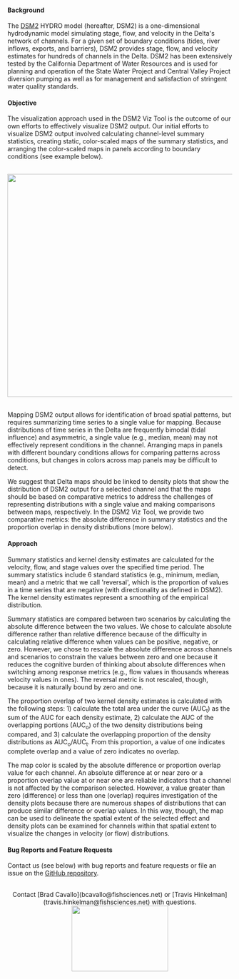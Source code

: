 #### Background

The <a href="http://baydeltaoffice.water.ca.gov/modeling/deltamodeling/models/dsm2/dsm2.cfm" target="_blank">DSM2</a> HYDRO model (hereafter, DSM2) is a one-dimensional hydrodynamic model simulating stage, flow, and velocity in the Delta's network of channels. For a given set of boundary conditions (tides, river inflows, exports, and barriers), DSM2 provides stage, flow, and velocity estimates for hundreds of channels in the Delta. DSM2 has been extensively tested by the California Department of Water Resources and is used for planning and operation of the State Water Project and Central Valley Project diversion pumping as well as for management and satisfaction of stringent water quality standards.  

#### Objective

The visualization approach used in the DSM2 Viz Tool is the outcome of our own efforts to effectively visualize DSM2 output. Our initial efforts to visualize DSM2 output involved calculating channel-level summary statistics, creating static, color-scaled maps of the summary statistics, and arranging the color-scaled maps in panels according to boundary conditions (see example below). 

<br>
<img src="PanelMapExample.jpg" height="500" width="824"/>
<br><br>

Mapping DSM2 output allows for identification of broad spatial patterns, but requires summarizing time series to a single value for mapping. Because distributions of time series in the Delta are frequently bimodal (tidal influence) and asymmetric, a single value (e.g., median, mean) may not effectively represent conditions in the channel. Arranging maps in panels with different boundary conditions allows for comparing patterns across conditions, but changes in colors across map panels may be difficult to detect.

We suggest that Delta maps should be linked to density plots that show the distribution of DSM2 output for a selected channel and that the maps should be based on comparative metrics to address the challenges of representing distributions with a single value and making comparisons between maps, respectively. In the DSM2 Viz Tool, we provide two comparative metrics: the absolute difference in summary statistics and the proportion overlap in density distributions (more below). 

#### Approach 

Summary statistics and kernel density estimates are calculated for the velocity, flow, and stage values over the specified time period. The summary statistics include 6 standard statistics (e.g., minimum, median, mean) and a metric that we call 'reversal', which is the proportion of values in a time series that are negative (with directionality as defined in DSM2). The kernel density estimates represent a smoothing of the empirical distribution.

Summary statistics are compared between two scenarios by calculating the absolute difference between the two values. We chose to calculate absolute difference rather than relative difference because of the difficulty in calculating relative difference when values can be positive, negative, or zero. However, we chose to rescale the absolute difference across channels and scenarios to constrain the values between zero and one because it reduces the cognitive burden of thinking about absolute differences when switching among response metrics (e.g., flow values in thousands whereas velocity values in ones). The reversal metric is not rescaled, though, because it is naturally bound by zero and one.

The proportion overlap of two kernel density estimates is calculated with the following steps: 1) calculate the total area under the curve (AUC<sub>t</sub>) as the sum of the AUC for each density estimate, 2) calculate the AUC of the overlapping portions (AUC<sub>o</sub>) of the two density distributions being compared, and 3) calculate the overlapping proportion of the density distributions as AUC<sub>o</sub>/AUC<sub>t</sub>. From this proportion, a value of one indicates complete overlap and a value of zero indicates no overlap.

The map color is scaled by the absolute difference or proportion overlap value for each channel. An absolute difference at or near zero or a proportion overlap value at or near one are reliable indicators that a channel is not affected by the comparison selected. However, a value greater than zero (difference) or less than one (overlap) requires investigation of the density plots because there are numerous shapes of distributions that can produce similar difference or overlap values. In this way, though, the map can be used to delineate the spatial extent of the selected effect and density plots can be examined for channels within that spatial extent to visualize the changes in velocity (or flow) distributions.

#### Bug Reports and Feature Requests

Contact us (see below) with bug reports and feature requests or file an issue on the <a href="https://github.com/fishsciences/DSM2-Viz-Tool/issues" target="_blank">GitHub repository</a>.

<br>
<center>Contact [Brad Cavallo](bcavallo@fishsciences.net) or [Travis Hinkelman](travis.hinkelman@fishsciences.net) with questions.</center>

<center><a href = "http://www.fishsciences.net" target="_blank"><img src="cfs-logo_web-centered.jpg" width = "216" height = "147"/></a></center>

